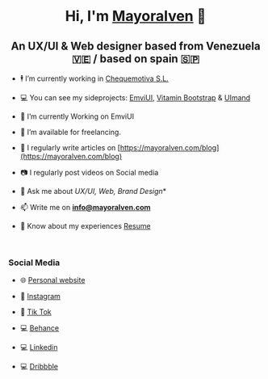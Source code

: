 <br>
<h1 align="center">Hi, I'm <a href="https://mayoralven.com/" target="blank">
Mayoralven</a> 🤠</h1>
<h2 align="center">An UX/UI & Web designer based from Venezuela 🇻🇪 / based on spain 🇸🇵</h2>



- 🕴️ I’m currently working in <a href="https://www.chequemotiva.com/" target="_blank">Chequemotiva S.L.</a>

- 💻 You can see my sideprojects: <a href="https://emviui.com/" target="_blank">EmviUI</a>,  <a href="https://vitamin.mayoralven.com/" target="_blank">Vitamin Bootstrap</a> & <a href="https://uimand.top/" target="_blank">UImand</a>
  
- 🧭 I’m currently Working on EmviUI

- 🤝 I’m available for freelancing.

- 📝 I regularly write articles on [https://mayoralven.com/blog](https://mayoralven.com/blog)

- 📷 I regularly post videos on Social media

- 💬 Ask me about *UX/UI, Web, Brand Design**

- 📫 Write me on **info@mayoralven.com**

- 📄 Know about my experiences <a href="https://mayoralven.com/proyectos/" target="_blank">Resume</a>
<br/>
<h3 align="left" >Social Media</h3>

- 🌐 <a href="https://mayoralven.com/" target="_blank">Personal website </a>

- 📱 <a href="https://www.instagram.com/mayoralven_ux/" target="_blank">Instagram </a>

- 📱 <a href="https://www.tiktok.com/@mayoralven" target="_blank">Tik Tok </a>

- 💻 <a href="https://www.behance.net/mayoral_ven" target="_blank">Behance </a>

- 💻 <a href="https://www.linkedin.com/in/mayoralven/" target="_blank">Linkedin </a>

- 💻 <a href="https://dribbble.com/MayoralVen" target="_blank">Dribbble </a>


<br><br>
